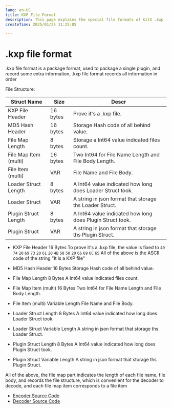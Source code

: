 ```yaml
---
lang: en-US
title: KXP File Format
description: This page explains the special file formats of KitX .kxp (KitX Extensions Package)
createTime: 2025/01/25 11:25:05

---
```


# .kxp file format
.kxp file format is a package format, used to package a single plugin, and record some extra information, .kxp file format records all information in order

File Structure:

| Struct Name           | Size     | Descr                                                     |
|-----------------------|----------|-----------------------------------------------------------|
| KXP File Header       | 16 bytes | Prove it's a .kxp file.                                   |
| MD5 Hash Header       | 16 bytes | Storage Hash code of all behind value.                    |
| File Map Length       | 8 bytes  | Storage a Int64 value indicated files count.              |
| File Map Item (multi) | 16 bytes | Two Int64 for File Name Length and File Body Length.      |
| File Item (multi)     | VAR      | File Name and File Body.                                  |
| Loader Struct Length  | 8 bytes  | A Int64 value indicated how long does Loader Struct took. |
| Loader Struct         | VAR      | A string in json format that storage ths Loader Struct.   |
| Plugin Struct Length  | 8 bytes  | A Int64 value indicated how long does Plugin Struct took. |
| Plugin Struct         | VAR      | A string in json format that storage ths Plugin Struct.   |

* KXP File Header
    16 Bytes
    To prove it's a .kxp file, the value is fixed to `49` `74` `20` `69` `73` `20` `61` `20` `4B` `58` `50` `20` `66` `69` `6C` `65`
    All of the above is the ASCII code of the string "It is a KXP file"

* MD5 Hash Header
    16 Bytes
    Storage Hash code of all behind value.

* File Map Length
    8 Bytes
    A Int64 value indicated files count.

* File Map Item (multi)
    16 Bytes
    Two Int64 for File Name Length and File Body Length.

* File Item (multi)
    Variable Length
    File Name and File Body.

* Loader Struct Length
    8 Bytes
    A Int64 value indicated how long does Loader Struct took.

* Loader Struct
    Variable Length
    A string in json format that storage ths Loader Struct.

* Plugin Struct Length
    8 Bytes
    A Int64 value indicated how long does Plugin Struct took.

* Plugin Struct
    Variable Length
    A string in json format that storage ths Plugin Struct.

All of the above, the file map part indicates the length of each file name, file body, and records the file structure, which is convenient for the decoder to decode, and each file map item corresponds to a file item

* [Encoder Source Code](https://github.com/Crequency/KitX-File-Formats/blob/main/KitX.File.Format.KXP/Encoder.cs)
* [Decoder Source Code](https://github.com/Crequency/KitX-File-Formats/blob/main/KitX.File.Format.KXP/Decoder.cs)
